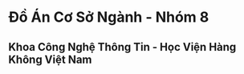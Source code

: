 <h1>Đồ Án Cơ Sở Ngành - Nhóm 8</h1>
<h2>Khoa Công Nghệ Thông Tin - Học Viện Hàng Không Việt Nam</h2>
